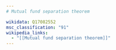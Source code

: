 ```yaml
---
# Mutual fund separation theorem

wikidata: Q17082552
msc_classification: "91"
wikipedia_links:
  - "[[Mutual fund separation theorem]]"
---
```

